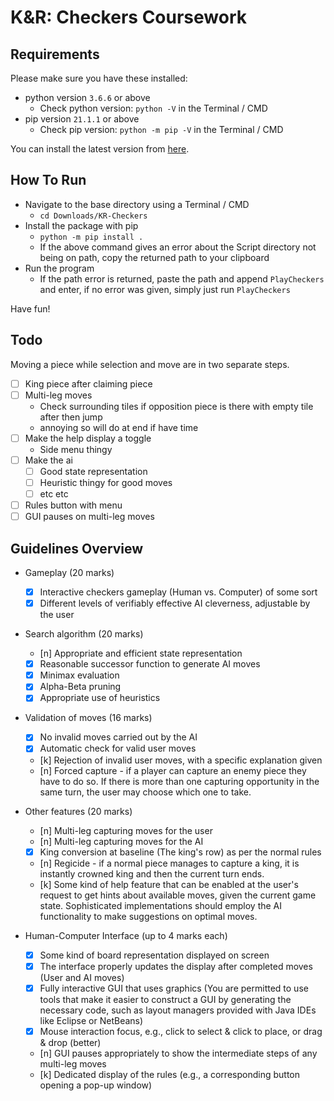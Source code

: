 # K&R: Checkers Coursework

## Requirements
Please make sure you have these installed:
- python version `3.6.6` or above
    - Check python version: `python -V` in the Terminal / CMD
- pip version `21.1.1` or above
    - Check pip version: `python -m pip -V` in the Terminal / CMD

 You can install the latest version from [here](https://www.python.org/downloads/).

## How To Run
- Navigate to the base directory using a Terminal / CMD
    - `cd Downloads/KR-Checkers`
- Install the package with pip
    - `python -m pip install .`
    - If the above command gives an error about the Script directory not being on path, copy the returned path to your clipboard
- Run the program
    - If the path error is returned, paste the path and append `PlayCheckers` and enter, if no error was given, simply just run `PlayCheckers`

Have fun!

## Todo
Moving a piece while selection and move are in two separate steps.

- [ ] King piece after claiming piece
- [ ] Multi-leg moves
    - Check surrounding tiles if opposition piece is there with empty tile after then jump
    - annoying so will do at end if have time
- [ ] Make the help display a toggle
    - Side menu thingy
- [ ] Make the ai
    - [ ] Good state representation
    - [ ] Heuristic thingy for good moves
    - [ ] etc etc 
- [ ] Rules button with menu
- [ ] GUI pauses on multi-leg moves

## Guidelines Overview
- Gameplay (20 marks) 
    - [x] Interactive checkers gameplay (Human vs. Computer) of some sort 
    - [x] Different levels of verifiably effective AI cleverness, adjustable by the user  
 
- Search algorithm (20 marks) 
    - [n] Appropriate and efficient state representation 
    - [x] Reasonable successor function to generate AI moves 
    - [x] Minimax evaluation 
    - [x] Alpha-Beta pruning 
    - [x] Appropriate use of heuristics  

- Validation of moves (16 marks) 
    - [x] No invalid moves carried out by the AI 
    - [x] Automatic check for valid user moves 
    - [k] Rejection of invalid user moves, with a specific explanation given 
    - [n] Forced capture - if a player can capture an enemy piece they have to do so. If there is more than one capturing opportunity in the same turn, the user may choose which one to take.  

- Other features (20 marks) 
    - [n] Multi-leg capturing moves for the user 
    - [n] Multi-leg capturing moves for the AI 
    - [x] King conversion at baseline (The king's row) as per the normal rules 
    - [n] Regicide - if a normal piece manages to capture a king, it is instantly crowned king and then the current turn ends. 
    - [k] Some kind of help feature that can be enabled at the user's request to get hints about available moves, given the current game state. Sophisticated implementations should employ the AI functionality to make suggestions on optimal moves. 
 
- Human-Computer Interface (up to 4 marks each)  
    - [x] Some kind of board representation displayed on screen 
    - [x] The interface properly updates the display after completed moves (User and AI moves) 
    - [x] Fully interactive GUI that uses graphics (You are permitted to use tools that make it easier to construct a GUI by generating the necessary code, such as layout managers provided with Java IDEs like Eclipse or NetBeans)  
    - [x] Mouse interaction focus, e.g., click to select & click to place, or drag & drop (better) 
    - [n] GUI pauses appropriately to show the intermediate steps of any multi-leg moves 
    - [k] Dedicated display of the rules (e.g., a corresponding button opening a pop-up window) 

